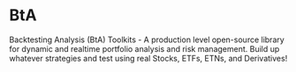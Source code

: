 # BtA
Backtesting Analysis (BtA) Toolkits - A production level open-source library for dynamic and realtime portfolio analysis and risk management. Build up whatever strategies and test using real Stocks, ETFs, ETNs, and Derivatives!
